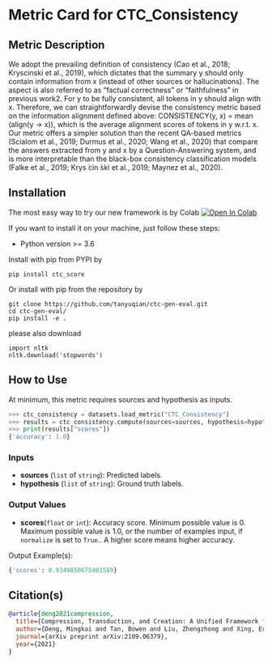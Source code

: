 # Metric Card for CTC_Consistency


## Metric Description

We adopt the prevailing definition of consistency (Cao et al., 2018; Kryscinski et al., 2019), which dictates that the summary y should only contain information from x (instead of other sources or hallucinations). The aspect is also referred to as “factual correctness” or “faithfulness” in previous work2. For y to be fully consistent, all tokens in y should align with x. Therefore, we can straightforwardly devise the consistency metric based on the information alignment defined above:
    CONSISTENCY(y, x) = mean (align(y → x)), which is the average alignment scores of tokens in y w.r.t. x. 
Our metric offers a simpler solution than the recent QA-based metrics (Scialom et al., 2019; Durmus et al., 2020; Wang et al., 2020) that compare the answers extracted from y and x by a Question-Answering system, and is more interpretable than the black-box consistency classification models (Falke et al., 2019; Krys ́cin ́ski et al., 2019; Maynez et al., 2020).


## Installation
The most easy way to try our new framework is by Colab [![Open In Colab](https://colab.research.google.com/assets/colab-badge.svg)](https://colab.research.google.com/drive/12Dm5uzaVLmGWS273RXElawiW7GxuWvLs?usp=sharing)

If you want to install it on your machine, just follow these steps:

* Python version >= 3.6

Install with pip from PYPI by
```
pip install ctc_score
```

Or install with pip from the repository by
```
git clone https://github.com/tanyuqian/ctc-gen-eval.git
cd ctc-gen-eval/
pip install -e .
```
please also download
```
import nltk
nltk.download('stopwords')
```


## How to Use

At minimum, this metric requires sources and hypothesis as inputs.

```python
>>> ctc_consistency = datasets.load_metric("CTC_Consistency")
>>> results = ctc_consistency.compute(sources=sources, hypothesis=hypothesis)
>>> print(results["scores"])
{'accuracy': 1.0}
```


### Inputs
- **sources** (`list` of `string`): Predicted labels.
- **hypothesis** (`list` of `string`): Ground truth labels.


### Output Values
- **scores**(`float` or `int`): Accuracy score. Minimum possible value is 0. Maximum possible value is 1.0, or the number of examples input, if `normalize` is set to `True`.. A higher score means higher accuracy.

Output Example(s):
```python
{'scores': 0.9349850675401589}
```


## Citation(s)
```bibtex
@article{deng2021compression,
  title={Compression, Transduction, and Creation: A Unified Framework for Evaluating Natural Language Generation},
  author={Deng, Mingkai and Tan, Bowen and Liu, Zhengzhong and Xing, Eric P and Hu, Zhiting},
  journal={arXiv preprint arXiv:2109.06379},
  year={2021}
}
```
